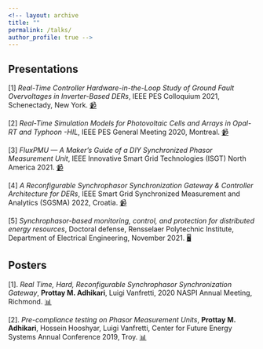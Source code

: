```yaml
---
<!-- layout: archive
title: ""
permalink: /talks/
author_profile: true -->
---
```


## Presentations


[1] _Real-Time Controller Hardware-in-the-Loop Study of Ground Fault Overvoltages in Inverter-Based DERs_, IEEE PES Colloquium 2021, Schenectady, New York. [📹](https://www.youtube.com/watch?v=6ypq8IHOLaU)

[2] _Real-Time Simulation Models for Photovoltaic Cells and Arrays in Opal-RT and Typhoon -HIL_, IEEE PES General Meeting 2020, Montreal. [📹](https://www.youtube.com/watch?v=DFS1ahd1cUw)  

[3] _FluxPMU — A Maker’s Guide of a DIY Synchronized Phasor Measurement Unit_, IEEE Innovative Smart Grid Technologies (ISGT) North America 2021. [📹](https://www.youtube.com/watch?v=o2goo4YN2mY) 

[4] _A Reconfigurable Synchrophasor Synchronization Gateway & Controller Architecture for DERs_, IEEE Smart Grid Synchronized Measurement and Analytics (SGSMA) 2022, Croatia. [📹](https://www.youtube.com/watch?v=COrVNv4JyvA)

[5] _Synchrophasor-based monitoring, control, and protection for distributed energy resources_, Doctoral defense, Rensselaer Polytechnic Institute, Department of Electrical Engineering, November 2021. [🖥️](https://docs.google.com/presentation/d/1wt4sBumGiaz3mV13HBDf5SwBYuU0oK6T3WXQyBSh8m4/edit?usp=sharing)


## Posters

[1]. _Real Time, Hard, Reconfigurable Synchrophasor Synchronization Gateway_,  **Prottay M. Adhikari**,  Luigi Vanfretti, 2020 NASPI Annual Meeting, Richmond. [📊](https://drive.google.com/file/d/1At5gigsPpn_W7By-g3yWQbM_plIemOeW/view)

[2]. _Pre-compliance testing on Phasor Measurement Units_, **Prottay M. Adhikari**, Hossein Hooshyar, Luigi Vanfretti, Center for Future Energy Systems Annual Conference 2019, Troy. [📊](https://drive.google.com/file/d/1xe11xeZ6Q_WPCNvzVD7qs9ltmPqsc8D2/view)
